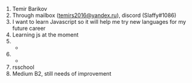 1. Temir Barikov 
2. Through mailbox (temirs2016@yandex.ru), discord (Slaffy#1086) 
3. I want to learn Javascript so it will help me try new languages for my future career
4. Learning js at the moment
5. -
6. -
7. rsschool
8. Medium B2, still needs of improvement 

